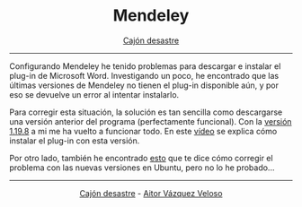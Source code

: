 <center>

# **Mendeley**

</center>
<center>

[Cajón desastre](https://github.com/aitorvv/cajon_desastre)

</center>

---

Configurando Mendeley he tenido problemas para descargar e instalar el plug-in de Microsoft Word. Investigando un poco, he encontrado que las últimas versiones de Mendeley no tienen el plug-in disponible aún, y por eso se devuelve un error al intentar instalarlo.

Para corregir esta situación, la solución es tan sencilla como descargarse una versión anterior del programa (perfectamente funcional). Con la [versión 1.19.8](https://www.mendeley.com/autoupdates/installers/preview) a mi me ha vuelto a funcionar todo. En este [vídeo](https://www.youtube.com/watch?v=coBsGu3o9Xo&ab_channel=PlagfreeContent) se explica cómo instalar el plug-in con esta versión.

Por otro lado, también he encontrado [esto](https://jeza-chen.com/MendeleyDesktop-For-Ubuntu-22.04/) que te dice cómo corregir el problema con las nuevas versiones en Ubuntu, pero no lo he probado...

---
<center>

[Cajón desastre](https://github.com/aitorvv/cajon_desastre) - [Aitor Vázquez Veloso](https://www.linkedin.com/in/aitorvazquezveloso)

</center>

